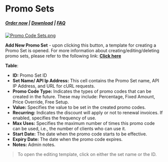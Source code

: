 # Promo Sets

#####  [Order now](https://puqcloud.com/whmcs-addon-puq-customization.php) | [Download](https://download.puqcloud.com/WHMCS/addons/PUQ-Customization/) | [FAQ](https://faq.puqcloud.com/)

[![Promo Code Sets.png](https://doc.puq.info/uploads/images/gallery/2024-01/scaled-1680-/promo-code-sets.png)](https://doc.puq.info/uploads/images/gallery/2024-01/promo-code-sets.png)

**Add New Promo Set** - upon clicking this button, a template for creating a Promo Set is opened. For more information about creating/editing/deleting promo sets, please refer to the following link: **[Click here](https://doc.puq.info/books/puq-customization-whmcs-addon/page/addeditdelete-promo-set)**

**Table**:

- **ID:** Promo Set ID
- **Set Name/ API Ip Address:** This cell contains the Promo Set name, API IP Address, and URL for cURL requests.
- **Promo Code Type:** Indicates the types of promo codes that can be created in the future. These may include: Percentage, Fixed Amount, Price Override, Free Setup.
- **Value:** Specifies the value to be set in the created promo codes.
- **Recurring:** Indicates the discount will apply or not to renewal invoices. If enabled, specifies the frequency of use.
- **Max Uses:** Specifies the maximum number of times this promo code can be used, i.e., the number of clients who can use it.
- **Start Date:** The date when the promo code starts to be effective.
- **Expiry Date:** The date when the promo code expires.
- **Notes:** Admin notes.

>To open the editing template, click on either the set name or the ID.
